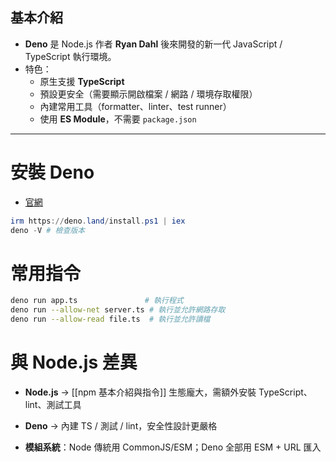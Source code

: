 ## 基本介紹
- **Deno** 是 Node.js 作者 **Ryan Dahl** 後來開發的新一代 JavaScript / TypeScript 執行環境。
- 特色：
  - 原生支援 **TypeScript**
  - 預設更安全（需要顯示開啟檔案 / 網路 / 環境存取權限）
  - 內建常用工具（formatter、linter、test runner）
  - 使用 **ES Module**，不需要 `package.json`

---
# 安裝 Deno

- [官網](https://deno.com/)

```powershell
irm https://deno.land/install.ps1 | iex
deno -V # 檢查版本
```

# 常用指令

```bash
deno run app.ts               # 執行程式
deno run --allow-net server.ts # 執行並允許網路存取
deno run --allow-read file.ts  # 執行並允許讀檔
```


# 與 Node.js 差異

- **Node.js** → [[npm 基本介紹與指令]] 生態龐大，需額外安裝 TypeScript、lint、測試工具
    
- **Deno** → 內建 TS / 測試 / lint，安全性設計更嚴格
    
- **模組系統**：Node 傳統用 CommonJS/ESM；Deno 全部用 ESM + URL 匯入